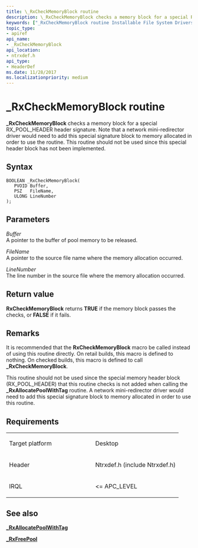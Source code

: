 ```yaml
---
title: \_RxCheckMemoryBlock routine
description: \_RxCheckMemoryBlock checks a memory block for a special RX\_POOL\_HEADER header signature.
keywords: ["_RxCheckMemoryBlock routine Installable File System Drivers"]
topic_type:
- apiref
api_name:
- _RxCheckMemoryBlock
api_location:
- ntrxdef.h
api_type:
- HeaderDef
ms.date: 11/28/2017
ms.localizationpriority: medium
---
```


# \_RxCheckMemoryBlock routine


**\_RxCheckMemoryBlock** checks a memory block for a special RX\_POOL\_HEADER header signature. Note that a network mini-redirector driver would need to add this special signature block to memory allocated in order to use the routine. This routine should not be used since this special header block has not been implemented.

Syntax
------

```ManagedCPlusPlus
BOOLEAN _RxCheckMemoryBlock(
   PVOID Buffer,
   PSZ   FileName,
   ULONG LineNumber
);
```

Parameters
----------

*Buffer*   
A pointer to the buffer of pool memory to be released.

*FileName*   
A pointer to the source file name where the memory allocation occurred.

*LineNumber*   
The line number in the source file where the memory allocation occurred.

Return value
------------

**RxCheckMemoryBlock** returns **TRUE** if the memory block passes the checks, or **FALSE** if it fails.

Remarks
-------

It is recommended that the **RxCheckMemoryBlock** macro be called instead of using this routine directly. On retail builds, this macro is defined to nothing. On checked builds, this macro is defined to call **\_RxCheckMemoryBlock**.

This routine should not be used since the special memory header block (RX\_POOL\_HEADER) that this routine checks is not added when calling the **\_RxAllocatePoolWithTag** routine. A network mini-redirector driver would need to add this special signature block to memory allocated in order to use this routine.

Requirements
------------

<table>
<colgroup>
<col width="50%" />
<col width="50%" />
</colgroup>
<tbody>
<tr class="odd">
<td align="left"><p>Target platform</p></td>
<td align="left">Desktop</td>
</tr>
<tr class="even">
<td align="left"><p>Header</p></td>
<td align="left">Ntrxdef.h (include Ntrxdef.h)</td>
</tr>
<tr class="odd">
<td align="left"><p>IRQL</p></td>
<td align="left"><p>&lt;= APC_LEVEL</p></td>
</tr>
</tbody>
</table>

## See also


[**\_RxAllocatePoolWithTag**](-rxallocatepoolwithtag.md)

[**\_RxFreePool**](-rxfreepool.md)

 

 






